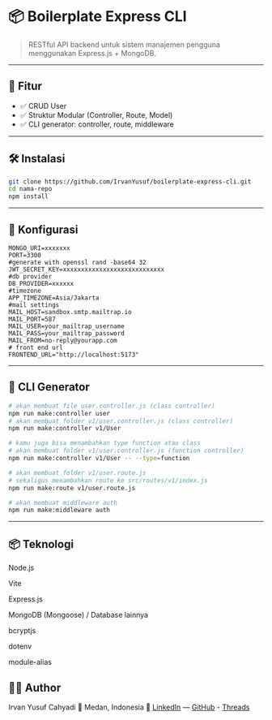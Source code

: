 # 📦 Boilerplate Express CLI

> RESTful API backend untuk sistem manajemen pengguna menggunakan Express.js + MongoDB.

---

## 🚀 Fitur

- ✅ CRUD User
- ✅ Struktur Modular (Controller, Route, Model)
- ✅ CLI generator: controller, route, middleware

---

## 🛠️ Instalasi

```bash
git clone https://github.com/IrvanYusuf/boilerplate-express-cli.git
cd nama-repo
npm install
```

---

## 🍙 Konfigurasi

```env
MONGO_URI=xxxxxxx
PORT=3300
#generate with openssl rand -base64 32
JWT_SECRET_KEY=xxxxxxxxxxxxxxxxxxxxxxxxxxxx
#db provider
DB_PROVIDER=xxxxxx
#timezone
APP_TIMEZONE=Asia/Jakarta
#mail settings
MAIL_HOST=sandbox.smtp.mailtrap.io
MAIL_PORT=587
MAIL_USER=your_mailtrap_username
MAIL_PASS=your_mailtrap_password
MAIL_FROM=no-reply@yourapp.com
# front end url
FRONTEND_URL="http://localhost:5173"

```

---

## 🧰 CLI Generator

```bash
# akan membuat file user.controller.js (class controller)
npm run make:controller user
# akan membuat folder v1/user.controller.js (class controller)
npm run make:controller v1/User

# kamu juga bisa menambahkan type function atau class
# akan membuat folder v1/user.controller.js (function controller)
npm run make:controller v1/User -- --type=function

# akan membuat folder v1/user.route.js
# sekaligus menambahkan route ke src/routes/v1/index.js
npm run make:route v1/user.route.js

# akan membuat middleware auth
npm run make:middleware auth

```

---

## 📦 Teknologi

Node.js

Vite

Express.js

MongoDB (Mongoose) / Database lainnya

bcryptjs

dotenv

module-alias

## 👨‍💻 Author

Irvan Yusuf Cahyadi
📍 Medan, Indonesia
🔗 [LinkedIn](https://www.linkedin.com/in/irvanyusufcahyadi/) — [GitHub](https://github.com/IrvanYusuf) - [Threads](https://www.threads.com/@irvanyusufcahyadi__)

